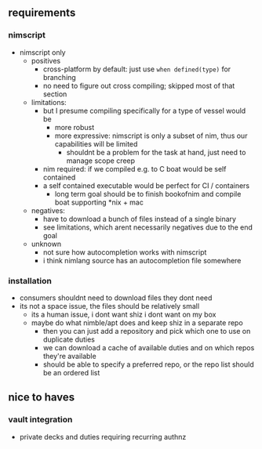 ## requirements

### nimscript

- nimscript only
  - positives
    - cross-platform by default: just use `when defined(type)` for branching
    - no need to figure out cross compiling; skipped most of that section
  - limitations:
    - but I presume compiling specifically for a type of vessel would be
      - more robust
      - more expressive: nimscript is only a subset of nim, thus our capabilities will be limited
        - shouldnt be a problem for the task at hand, just need to manage scope creep
    - nim required: if we compiled e.g. to C boat would be self contained
    - a self contained executable would be perfect for CI / containers
      - long term goal should be to finish bookofnim and compile boat supporting \*nix + mac
  - negatives:
    - have to download a bunch of files instead of a single binary
    - see limitations, which arent necessarily negatives due to the end goal
  - unknown
    - not sure how autocompletion works with nimscript
    - i think nimlang source has an autocompletion file somewhere

### installation

- consumers shouldnt need to download files they dont need
- its not a space issue, the files should be relatively small
  - its a human issue, i dont want shiz i dont want on my box
  - maybe do what nimble/apt does and keep shiz in a separate repo
    - then you can just add a repository and pick which one to use on duplicate duties
    - we can download a cache of available duties and on which repos they're available
    - should be able to specify a preferred repo, or the repo list should be an ordered list

## nice to haves

### vault integration

- private decks and duties requiring recurring authnz
